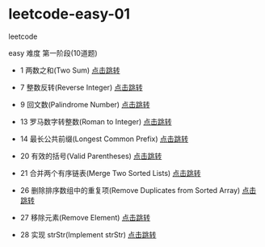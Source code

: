 # leetcode-easy-01

leetcode

easy 难度 第一阶段(10道题)

- 1 两数之和(Two Sum) [点击跳转](./src/main/java/org/cdp/skill/leetcode/TwoSum.java)
- 7 整数反转(Reverse Integer) [点击跳转](./src/main/java/org/cdp/skill/leetcode/ReverseInteger.java)
- 9 回文数(Palindrome Number) [点击跳转](./src/main/java/org/cdp/skill/leetcode/PalindromeNumber.java)
- 13 罗马数字转整数(Roman to Integer) [点击跳转](./src/main/java/org/cdp/skill/leetcode/RomanToInteger.java)
- 14 最长公共前缀(Longest Common Prefix) [点击跳转](./src/main/java/org/cdp/skill/leetcode/LongestCommonPrefix.java)
  

- 20 有效的括号(Valid Parentheses) [点击跳转](./src/main/java/org/cdp/skill/leetcode/ValidParentheses.java)
- 21 合并两个有序链表(Merge Two Sorted Lists) [点击跳转](./src/main/java/org/cdp/skill/leetcode/MergeTwoSortedLists.java)
- 26 删除排序数组中的重复项(Remove Duplicates from Sorted Array) [点击跳转](./src/main/java/org/cdp/skill/leetcode/RemoveDuplicatesfromSortedArray.java)
- 27 移除元素(Remove Element) [点击跳转](./src/main/java/org/cdp/skill/leetcode/RemoveElement.java)
- 28 实现 strStr(Implement strStr) [点击跳转](./src/main/java/org/cdp/skill/leetcode/ImplementStrStr.java)